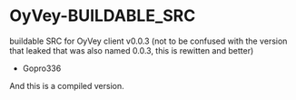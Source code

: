 # OyVey-BUILDABLE_SRC
buildable SRC for OyVey client v0.0.3 (not to be confused with the version that leaked that was also named 0.0.3, this is rewitten and better)

- Gopro336

And this is a compiled version.
